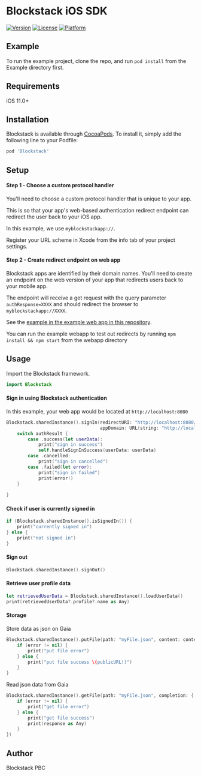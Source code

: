 # Blockstack iOS SDK

[![Version](https://img.shields.io/cocoapods/v/Blockstack.svg?style=flat)](http://cocoapods.org/pods/Blockstack)
[![License](https://img.shields.io/cocoapods/l/Blockstack.svg?style=flat)](http://cocoapods.org/pods/Blockstack)
[![Platform](https://img.shields.io/cocoapods/p/Blockstack.svg?style=flat)](http://cocoapods.org/pods/Blockstack)

## Example

To run the example project, clone the repo, and run `pod install` from the Example directory first.

## Requirements
iOS 11.0+

## Installation

Blockstack is available through [CocoaPods](http://cocoapods.org). To install
it, simply add the following line to your Podfile:

```ruby
pod 'Blockstack'
```
## Setup

#### Step 1 - Choose a custom protocol handler

You'll need to choose a custom protocol handler that is unique to your app.

This is so that your app's web-based authentication redirect endpoint can redirect the user
back to your iOS app.

In this example, we use `myblockstackapp://`.

Register your URL scheme in Xcode from the info tab of your project settings.

#### Step 2 - Create redirect endpoint on web app

Blockstack apps are identified by their domain names. You'll need to
create an endpoint on the web version of your app that redirects users back
to your mobile app.

The endpoint will receive a get request with the query parameter `authResponse=XXXX`
and should redirect the browser to `myblockstackapp://XXXX`.

See the [example in the example web app in this repository](Tools/Blockstack-webapp/public/redirect.html).

You can run the example webapp to test out redirects by running `npm install && npm start` from the webapp directory

## Usage

Import the Blockstack framework.

```swift
import Blockstack
```

#### Sign in using Blockstack authentication

In this example, your web app would be located at `http://localhost:8080`

```swift
Blockstack.sharedInstance().signIn(redirectURI: "http://localhost:8080/redirect.html",
                                   appDomain: URL(string: "http://localhost:8080")!) { authResult in
    switch authResult {
        case .success(let userData):
            print("sign in success")
            self.handleSignInSuccess(userData: userData)
        case .cancelled:
            print("sign in cancelled")
        case .failed(let error):
            print("sign in failed")
            print(error!)
    }
    
}
```

#### Check if user is currently signed in


```swift
if (Blockstack.sharedInstance().isSignedIn()) {
    print("currently signed in")
} else {
    print("not signed in")
}
```

#### Sign out

```swift
Blockstack.sharedInstance().signOut()
```

#### Retrieve user profile data

```swift
let retrievedUserData = Blockstack.sharedInstance().loadUserData()
print(retrievedUserData?.profile?.name as Any)
```

#### Storage

Store data as json on Gaia

```swift
Blockstack.sharedInstance().putFile(path: "myFile.json", content: content) { (publicURL, error) in
    if (error != nil) {
        print("put file error")
    } else {
        print("put file success \(publicURL!)")
    }
}
```

Read json data from Gaia

```swift
Blockstack.sharedInstance().getFile(path: "myFile.json", completion: { (response, error) in
    if (error != nil) {
        print("get file error")
    } else {
        print("get file success")
        print(response as Any)
    }
})
```

## Author

Blockstack PBC


